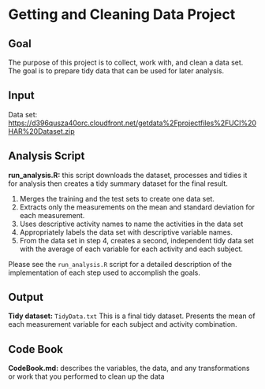 Getting and Cleaning Data Project
=================================
Goal                     
----

The purpose of this project is to collect, work with, and clean a data set. The goal is to prepare tidy data that can be used for later analysis.


Input                              
-----

Data set: https://d396qusza40orc.cloudfront.net/getdata%2Fprojectfiles%2FUCI%20HAR%20Dataset.zip 


Analysis Script                          
---------------

**run_analysis.R:** this script downloads the dataset, processes and tidies it for analysis then creates a tidy summary dataset for the final result.


1. Merges the training and the test sets to create one data set.
2. Extracts only the measurements on the mean and standard deviation for each measurement. 
3. Uses descriptive activity names to name the activities in the data set
4. Appropriately labels the data set with descriptive variable names. 
5. From the data set in step 4, creates a second, independent tidy data set with the average of each variable for each activity and each subject.

Please see the `run_analysis.R` script for a detailed description of the implementation of each step used to accomplish the goals. 

Output
------

**Tidy dataset:** `TidyData.txt`
This is a  final tidy dataset. Presents the mean of each measurement variable for each subject and activity combination.            


Code Book
---------

**CodeBook.md:** describes the variables, the data, and any transformations or work that you performed to clean up the data
